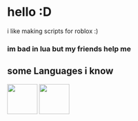 # hello :D

i like making scripts for roblox :)

### im bad in lua but my friends help me

## some Languages i know 

<p float="left">
  <img src="https://upload.wikimedia.org/wikipedia/commons/c/cf/Lua-Logo.svg" width="70"/>
  <img src="https://upload.wikimedia.org/wikipedia/commons/6/6a/JavaScript-logo.png" width="70"/>
</p>
